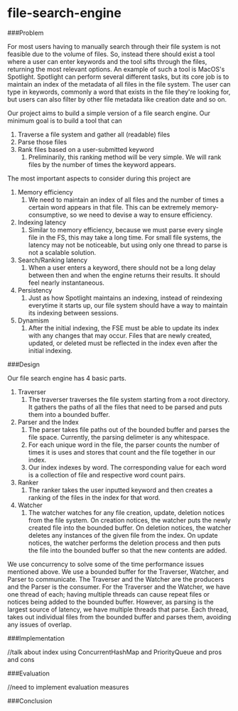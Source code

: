 # file-search-engine
###Problem

For most users having to manually search through their file system is not feasible due to the volume of files. So, 
instead there should exist a tool where a user can enter keywords and the tool sifts through the files, returning the 
most relevant options. An example of such a tool is MacOS's Spotlight. Spotlight can perform several different tasks,
but its core job is to maintain an index of the metadata of all files in the file system. The user can type in keywords, 
commonly a word that exists in the file they're looking for, but users can also filter by other file metadata like 
creation date and so on. 

Our project aims to build a simple version of a file search engine. Our minimum goal is to build a tool that can
1) Traverse a file system and gather all (readable) files
2) Parse those files
3) Rank files based on a user-submitted keyword
    1) Preliminarily, this ranking method will be very simple. We will rank files by the number of times the keyword
    appears.
    
The most important aspects to consider during this project are
1) Memory efficiency
    1) We need to maintain an index of all files and the number of times a certain word appears in that file. This can 
    be extremely memory-consumptive, so we need to devise a way to ensure efficiency.
2) Indexing latency
    1) Similar to memory efficiency, because we must parse every single file in the FS, this may take a long time. For
    small file systems, the latency may not be noticeable, but using only one thread to parse is not a scalable 
    solution. 
3) Search/Ranking latency
    1) When a user enters a keyword, there should not be a long delay between then and when the engine returns their 
    results. It should feel nearly instantaneous.
4) Persistency
    1) Just as how Spotlight maintains an indexing, instead of reindexing everytime it starts up, our file system should
    have a way to maintain its indexing between sessions.
5) Dynamism
    1) After the initial indexing, the FSE must be able to update its index with any changes that may occur. Files that 
    are newly created, updated, or deleted must be reflected in the index even after the initial indexing.

###Design

Our file search engine has 4 basic parts. 
1) Traverser
    1) The traverser traverses the file system starting from a root directory. It gathers the paths of all the files 
    that need to be parsed and puts them into a bounded buffer.
2) Parser and the Index
    1) The parser takes file paths out of the bounded buffer and parses the file space. Currently, the parsing delimeter 
    is any whitespace.
    2) For each unique word in the file, the parser counts the number of times it is uses and stores that count and the
    file together in our index.
    3) Our index indexes by word. The corresponding value for each word is a collection of file and respective word 
    count pairs.
3) Ranker
    1) The ranker takes the user inputted keyword and then creates a ranking of the files in the index for that word.
4) Watcher
    1) The watcher watches for any file creation, update, deletion notices from the file system. On creation notices, 
    the watcher puts the newly created file into the bounded buffer. On deletion notices, the watcher deletes any 
    instances of the given file from the index. On update notices, the watcher performs the deletion process and then
    puts the file into the bounded buffer so that the new contents are added.
    
We use concurrency to solve some of the time performance issues mentioned above. We use a bounded buffer for the 
Traverser, Watcher, and Parser to communicate. The Traverser and the Watcher are the producers and the Parser is the 
consumer. For the Traverser and the Watcher, we have one thread of each; having multiple threads can cause repeat files 
or notices being added to the bounded buffer. However, as parsing is the largest source of latency, we have multiple 
threads that parse. Each thread, takes out individual files from the bounded buffer and parses them, avoiding any 
issues of overlap.

###Implementation

//talk about index using ConcurrentHashMap and PriorityQueue and pros and cons

###Evaluation

//need to implement evaluation measures

###Conclusion